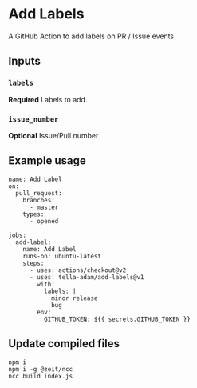 # Add Labels

A GitHub Action to add labels on PR / Issue events

## Inputs

### `labels`

**Required** Labels to add.

### `issue_number`

**Optional** Issue/Pull number

## Example usage

```
name: Add Label
on:
  pull_request:
    branches:
      - master
    types:
      - opened

jobs:
  add-label:
    name: Add Label
    runs-on: ubuntu-latest
    steps:
      - uses: actions/checkout@v2
      - uses: tella-adam/add-labels@v1
        with:
          labels: |
            minor release
            bug
        env:
          GITHUB_TOKEN: ${{ secrets.GITHUB_TOKEN }}
```

## Update compiled files

```
npm i
npm i -g @zeit/ncc
ncc build index.js
```
